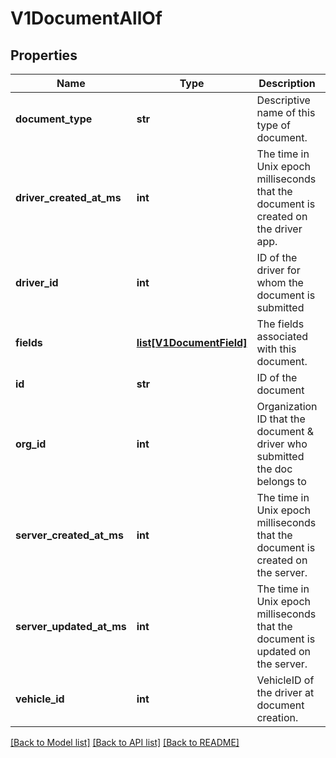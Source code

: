 # V1DocumentAllOf

## Properties
Name | Type | Description | Notes
------------ | ------------- | ------------- | -------------
**document_type** | **str** | Descriptive name of this type of document. | 
**driver_created_at_ms** | **int** | The time in Unix epoch milliseconds that the document is created on the driver app. | 
**driver_id** | **int** | ID of the driver for whom the document is submitted | 
**fields** | [**list[V1DocumentField]**](V1DocumentField.md) | The fields associated with this document. | 
**id** | **str** | ID of the document | 
**org_id** | **int** | Organization ID that the document &amp; driver who submitted the doc belongs to | 
**server_created_at_ms** | **int** | The time in Unix epoch milliseconds that the document is created on the server. | 
**server_updated_at_ms** | **int** | The time in Unix epoch milliseconds that the document is updated on the server. | 
**vehicle_id** | **int** | VehicleID of the driver at document creation. | [optional] 

[[Back to Model list]](../README.md#documentation-for-models) [[Back to API list]](../README.md#documentation-for-api-endpoints) [[Back to README]](../README.md)


